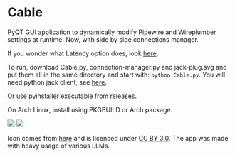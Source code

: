 # Cable
PyQT GUI application to dynamically modify Pipewire and Wireplumber settings at runtime.
Now, with side by side connections manager. 


If you wonder what Latency option does, look [here](https://pipewire.pages.freedesktop.org/wireplumber/daemon/configuration/alsa.html#alsa-extra-latency-properties). 




To run, download Cable.py, connection-manager.py and jack-plug.svg and put them all in the same directory and start with:
`python Cable.py`. You will need python jack client, see [here](https://pypi.org/project/JACK-Client/0.5.1/). 

Or use pyinstaller executable from [releases](https://github.com/magillos/Cable/releases/tag/testing). 

On Arch Linux, install using PKGBUILD or Arch package.


![](https://github.com/magillos/Cable/blob/main/Cable.png)
![](https://github.com/magillos/Cable/blob/main/Cables.png)

Icon comes from [here](https://game-icons.net/1x1/delapouite/jack-plug.html) and is licenced under [CC BY 3.0](https://creativecommons.org/licenses/by/3.0/).
The app was made with heavy usage of various LLMs.
